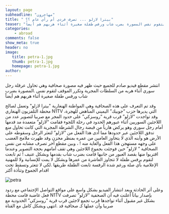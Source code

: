 ```yaml
---
layout: page
subheadline: "مهاجرون"
title: " بيترا لازلو ... تصرف فردي أم رأي عام ؟؟"
teaser: "انتشر مقطع فيديو صادم للجميع حيث ظهر فيه مصورة صحافية وهي تحاول عرقلة رجل سوري أثناء هربه من السلطات المجرية وتكرر الموقف لتقوم نفس المصورة بضرب شاب ورفس طفلة صغيرة أثناء هربهم هم أيضاً"
categories:
    - abroad
comments: false
show_meta: true
header: no
image:
   title: petra-1.jpg
   thumb: petra-1.jpg
   homepage: petra-1.jpg
author:
---
```


انتشر مقطع فيديو صادم للجميع حيث ظهر فيه مصورة صحافية وهي تحاول عرقلة رجل سوري أثناء هربه من السلطات المجرية وتكرر الموقف لتقوم نفس .المصورة بضرب شاب ورفس طفلة صغيرة أثناء هربهم هم أيضاً

وقد تم التعرف على هذه الصحافية وهي المواطنة الهنغارية "بيترا لازلو" وتعمل لصالح محطة التلفزيون الهنغاري  N1TV التي يديرها حزب “جوبيك” اليميني المناهض للهجرة،   وقد تواجدت “لازلو” قرب قرية “روسزكي” على حدود المجر مع صربيا لتصوير عدد من اللاجئين السوريين أثناء عبورهم الحدود في رحلة اللجوء فقامت “لازلو” متعمدة مد قدمها أمام رجل سوري وهو يركض هارباً من قبضة رجال الشرطة المجرية التي كانت تحاول منع تدفق اللاجئين عبر حدودها مما أدى هذا الفعل من “لازلو” لتعثر الرجل وسقوطه على الأرض هو وأبنه الذي لا يتحاوز العامين من عمره بمنظر محزن وقد ظهرت ملامح الغضب على وجهه مستهجن هذا الفعل والغاية منه ! ، وبين مقطع أخر تصرف مشابه من نفس الصحافية ” لازلو”  حين فوجئت بجموع اللاجئين وهي تقف أمامهم بحجة التصوير وعندما اقتربوا منها بقصد العبور من جانبها قامت بضرب شاب بقدمها وبشكل عنيف ! ثم تابعت لتقوم برفس طفلة لا تتجاوز العاشرة من عمرها وبشكل لا يمت للإنسانية ولا للمهنية الإعلامية بأي صلة ورغم شدة الرفسة تابعت الطفلة طريقها .لكي لا تتعثر وتسقط تحت اقدام الجموع  وتتأذة أكثر

<img src="{{ site.url }}/images/petra-2.jpg" alt="petra"/>

وعلى أثر الحادثة وبعد انتشار الفيديو بشكل واسع على مواقع التواصل الإجتماعي مع ردود فعل غاضبة قامت محطة N1TV  بإصدار بياناً أعلنت فيه أن الصحفية “لازلو” تصرفت بشكل غير مقبول أثناء تواجدها قرب تجمع لاجئين قرب قرية “روسزكي” الحدودية مع صربيا وأن عملها كـ صحافية قد .انتهى وبشكل كامل مع القناة
